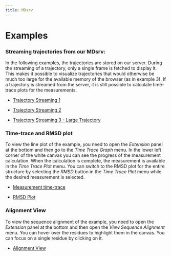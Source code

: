 ```yaml
---
title: MDsrv
---
```


# Examples

### Streaming trajectories from our MDsrv:

In the following examples, the trajectories are stored on our server. During the streaming of a trajectory, only a single frame is fetched to display it. This makes it possible to visualize trajectories that would otherwise be much too large for the available memory of the browser (as in example 3). If a trajectory is streamed from the server, it is still possible to calculate time-trace plots for the measurements.

- <a href="https://proteininformatics.informatik.uni-leipzig.de/?session-url=https%3A%2F%2Fremote.sca-ds.de%2Fget%2Fsession%2F80de2863-618b-4e4d-b811-316027fed991" target="_blank">Trajectory Streaming 1</a>

- <a href="https://proteininformatics.informatik.uni-leipzig.de/?session-url=https%3A%2F%2Fremote.sca-ds.de%2Fget%2Fsession%2Fb7871196-f9a2-40e0-86dc-ccc6c11c7304" target="_blank">Trajectory Streaming 2</a>

- <a href="https://proteininformatics.informatik.uni-leipzig.de/?session-url=https%3A%2F%2Fremote.sca-ds.de%2Fget%2Fsession%2Ff010cb1f-44ed-4938-8e56-610936224006" target="_blank">Trajectory Streaming 3 - Large Trajectory</a>

### Time-trace and RMSD plot 

To view the line plot of the example, you need to open the _Extension_ panel at the bottom and then go to the _Time Trace Graph_ menu. In the lower left corner of the white canvas you can see the progress of the measurement calculation. When the calculation is complete, the measurement is available in the _Time Trace Plot_ menu. You can switch to the RMSD plot for the entire structure by selecting the _RMSD_ button in the _Time Trace Plot_ menu while the desired measurement is selected.

- <a href="https://proteininformatics.informatik.uni-leipzig.de/?session-url=https%3A%2F%2Fremote.sca-ds.de%2Fget%2Fsession%2Fa491ac86-989a-416f-96e4-85fae55c4a2f" target="_blank">Measurement time-trace</a>

- <a href="https://proteininformatics.informatik.uni-leipzig.de/?session-url=https%3A%2F%2Fremote.sca-ds.de%2Fget%2Fsession%2Fd462eb69-ca31-44c9-8d9b-42e159dc1f0e" target="_blank">RMSD Plot</a>

### Alignment View

To view the sequence alignment of the example, you need to open the _Extension_ panel at the bottom and then open the _View Sequence Alignment_ menu. You can hover over the residues to highlight them in the canvas. You can focus on a single residue by clicking on it.

- <a href="https://proteininformatics.informatik.uni-leipzig.de/?session-url=https%3A%2F%2Fremote.sca-ds.de%2Fget%2Fsession%2F9ddf37db-a249-4f6e-b542-9626b1cf6182" target="_blank">Alignment View</a>








